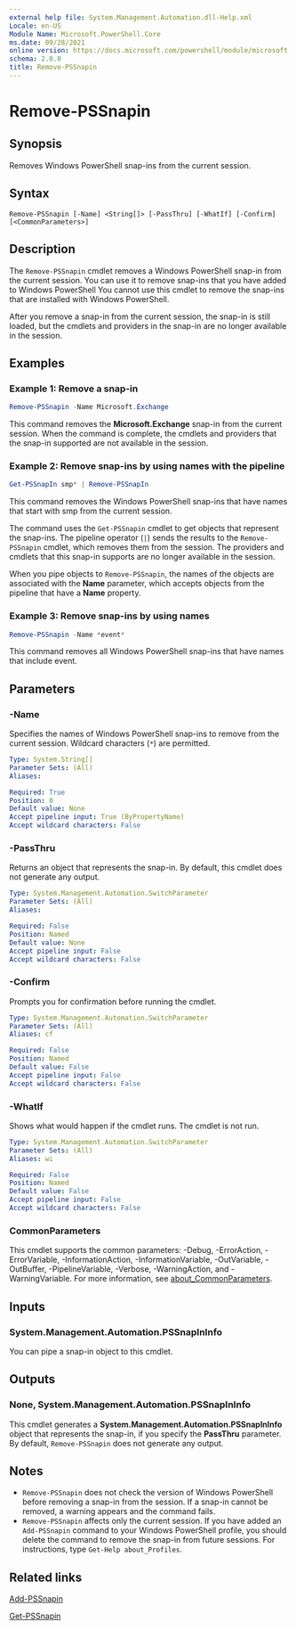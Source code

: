 ```yaml
---
external help file: System.Management.Automation.dll-Help.xml
Locale: en-US
Module Name: Microsoft.PowerShell.Core
ms.date: 09/28/2021
online version: https://docs.microsoft.com/powershell/module/microsoft.powershell.core/remove-pssnapin?view=powershell-5.1&WT.mc_id=ps-gethelp
schema: 2.0.0
title: Remove-PSSnapin
---
```


# Remove-PSSnapin

## Synopsis
Removes Windows PowerShell snap-ins from the current session.

## Syntax

```
Remove-PSSnapin [-Name] <String[]> [-PassThru] [-WhatIf] [-Confirm] [<CommonParameters>]
```

## Description

The `Remove-PSSnapin` cmdlet removes a Windows PowerShell snap-in from the current session. You can
use it to remove snap-ins that you have added to Windows PowerShell You cannot use this cmdlet to
remove the snap-ins that are installed with Windows PowerShell.

After you remove a snap-in from the current session, the snap-in is still loaded, but the cmdlets
and providers in the snap-in are no longer available in the session.

## Examples

### Example 1: Remove a snap-in

```powershell
Remove-PSSnapin -Name Microsoft.Exchange
```

This command removes the **Microsoft.Exchange** snap-in from the current session. When the command
is complete, the cmdlets and providers that the snap-in supported are not available in the session.

### Example 2: Remove snap-ins by using names with the pipeline

```powershell
Get-PSSnapIn smp* | Remove-PSSnapIn
```

This command removes the Windows PowerShell snap-ins that have names that start with smp from the
current session.

The command uses the `Get-PSSnapin` cmdlet to get objects that represent the snap-ins. The pipeline
operator (`|`) sends the results to the `Remove-PSSnapin` cmdlet, which removes them from the
session. The providers and cmdlets that this snap-in supports are no longer available in the
session.

When you pipe objects to `Remove-PSSnapin`, the names of the objects are associated with the
**Name** parameter, which accepts objects from the pipeline that have a **Name** property.

### Example 3: Remove snap-ins by using names

```powershell
Remove-PSSnapin -Name *event*
```

This command removes all Windows PowerShell snap-ins that have names that include event.

## Parameters

### -Name

Specifies the names of Windows PowerShell snap-ins to remove from the current session.
Wildcard characters (`*`) are permitted.

```yaml
Type: System.String[]
Parameter Sets: (All)
Aliases:

Required: True
Position: 0
Default value: None
Accept pipeline input: True (ByPropertyName)
Accept wildcard characters: False
```

### -PassThru

Returns an object that represents the snap-in. By default, this cmdlet does not generate any output.

```yaml
Type: System.Management.Automation.SwitchParameter
Parameter Sets: (All)
Aliases:

Required: False
Position: Named
Default value: None
Accept pipeline input: False
Accept wildcard characters: False
```

### -Confirm

Prompts you for confirmation before running the cmdlet.

```yaml
Type: System.Management.Automation.SwitchParameter
Parameter Sets: (All)
Aliases: cf

Required: False
Position: Named
Default value: False
Accept pipeline input: False
Accept wildcard characters: False
```

### -WhatIf

Shows what would happen if the cmdlet runs. The cmdlet is not run.

```yaml
Type: System.Management.Automation.SwitchParameter
Parameter Sets: (All)
Aliases: wi

Required: False
Position: Named
Default value: False
Accept pipeline input: False
Accept wildcard characters: False
```

### CommonParameters

This cmdlet supports the common parameters: -Debug, -ErrorAction, -ErrorVariable,
-InformationAction, -InformationVariable, -OutVariable, -OutBuffer, -PipelineVariable, -Verbose,
-WarningAction, and -WarningVariable. For more information, see [about_CommonParameters](https://go.microsoft.com/fwlink/?LinkID=113216).

## Inputs

### System.Management.Automation.PSSnapInInfo

You can pipe a snap-in object to this cmdlet.

## Outputs

### None, System.Management.Automation.PSSnapInInfo

This cmdlet generates a **System.Management.Automation.PSSnapInInfo** object that represents the
snap-in, if you specify the **PassThru** parameter. By default, `Remove-PSSnapin` does not generate
any output.

## Notes

- `Remove-PSSnapin` does not check the version of Windows PowerShell before removing a snap-in from
  the session. If a snap-in cannot be removed, a warning appears and the command fails.
- `Remove-PSSnapin` affects only the current session. If you have added an `Add-PSSnapin` command to
  your Windows PowerShell profile, you should delete the command to remove the snap-in from future
  sessions. For instructions, type `Get-Help about_Profiles`.

## Related links

[Add-PSSnapin](Add-PSSnapin.md)

[Get-PSSnapin](Get-PSSnapin.md)
